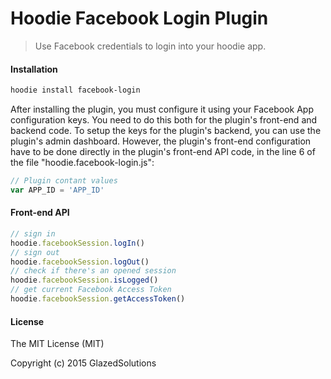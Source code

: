 # Hoodie Facebook Login Plugin

> Use Facebook credentials to login into your hoodie app.

#### Installation

```bash
hoodie install facebook-login
```

After installing the plugin, you must configure it using your Facebook App configuration keys. You need to do this both for the plugin's front-end and backend code. To setup the keys for the plugin's backend, you can use the plugin's admin dashboard. However, the plugin's front-end configuration have to be done directly in the plugin's front-end API code, in the line 6 of the file "hoodie.facebook-login.js":

```js
// Plugin contant values
var APP_ID = 'APP_ID'
```

#### Front-end API

```js
// sign in
hoodie.facebookSession.logIn()
// sign out
hoodie.facebookSession.logOut()
// check if there's an opened session
hoodie.facebookSession.isLogged()
// get current Facebook Access Token
hoodie.facebookSession.getAccessToken()
```

#### License

The MIT License (MIT)

Copyright (c) 2015 GlazedSolutions